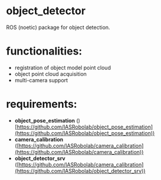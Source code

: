 # object_detector
ROS (noetic) package for object detection.

# functionalities:
- registration of object model point cloud
- object point cloud acquisition
- multi-camera support


# requirements:
- __object_pose_estimation__ ()[https://github.com/IASRobolab/object_pose_estimation](https://github.com/IASRobolab/object_pose_estimation))
- __camera_calibration__ ([https://github.com/IASRobolab/camera_calibration](https://github.com/IASRobolab/camera_calibration))
- __object_detector_srv__ ([https://github.com/IASRobolab/camera_calibration](https://github.com/IASRobolab/object_detector_srv))
